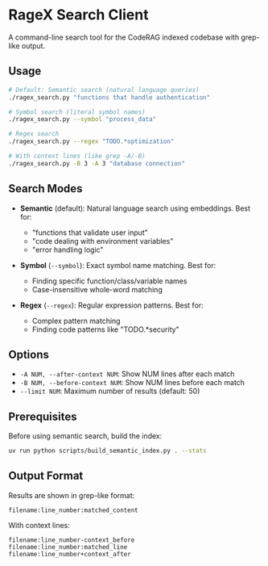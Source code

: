 # RageX Search Client

A command-line search tool for the CodeRAG indexed codebase with grep-like output.

## Usage

```bash
# Default: Semantic search (natural language queries)
./ragex_search.py "functions that handle authentication"

# Symbol search (literal symbol names)
./ragex_search.py --symbol "process_data"

# Regex search
./ragex_search.py --regex "TODO.*optimization"

# With context lines (like grep -A/-B)
./ragex_search.py -B 3 -A 3 "database connection"
```

## Search Modes

- **Semantic** (default): Natural language search using embeddings. Best for:
  - "functions that validate user input"
  - "code dealing with environment variables"
  - "error handling logic"

- **Symbol** (`--symbol`): Exact symbol name matching. Best for:
  - Finding specific function/class/variable names
  - Case-insensitive whole-word matching

- **Regex** (`--regex`): Regular expression patterns. Best for:
  - Complex pattern matching
  - Finding code patterns like "TODO.*security"

## Options

- `-A NUM, --after-context NUM`: Show NUM lines after each match
- `-B NUM, --before-context NUM`: Show NUM lines before each match
- `--limit NUM`: Maximum number of results (default: 50)

## Prerequisites

Before using semantic search, build the index:

```bash
uv run python scripts/build_semantic_index.py . --stats
```

## Output Format

Results are shown in grep-like format:
```
filename:line_number:matched_content
```

With context lines:
```
filename:line_number-context_before
filename:line_number:matched_line
filename:line_number+context_after
```